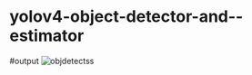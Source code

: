 # yolov4-object-detector-and--estimator
#output 
![objdetectss](https://user-images.githubusercontent.com/108108500/175758873-b2d57333-3a78-493b-9f37-d25cea7abc85.png)
